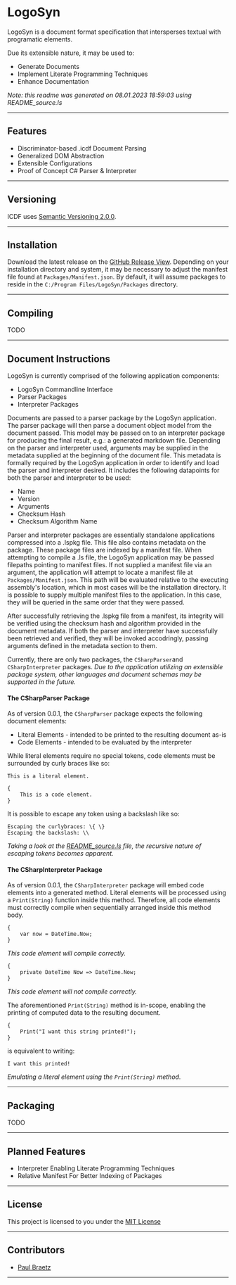 # LogoSyn #

LogoSyn is a document format specification that intersperses textual with programatic elements.

Due its extensible nature, it may be used to:
* Generate Documents
* Implement Literate Programming Techniques
* Enhance Documentation

*Note: this readme was generated on 08.01.2023 18:59:03 using README_source.ls*

---
## **Features** ##

* Discriminator-based .icdf Document Parsing
* Generalized DOM Abstraction
* Extensible Configurations
* Proof of Concept C# Parser & Interpreter

---
## **Versioning** ##

ICDF uses [Semantic Versioning 2.0.0](https://semver.org/).

---
## **Installation** ##

Download the latest release on the [GitHub Release View](https://github.com/PaulBraetz/LogoSyn/Releases).
Depending on your installation directory and system, it may be necessary to adjust the manifest file found at `Packages/Manifest.json`.
By default, it will assume packages to reside in the `C:/Program Files/LogoSyn/Packages` directory.

---
## **Compiling** ##

TODO

---
## **Document Instructions** ##

LogoSyn is currently comprised of the following application components:
* LogoSyn Commandline Interface
* Parser Packages
* Interpreter Packages

Documents are passed to a parser package by the LogoSyn application.
The parser package will then parse a document object model from the document passed. 
This model may be passed on to an interpreter package for producing the final result, e.g.: a generated markdown file.
Depending on the parser and interpreter used, arguments may be supplied in the metadata supplied at the beginning of the document file.
This metadata is formally required by the LogoSyn application in order to identify and load the parser and interpreter desired.
It includes the following datapoints for both the parser and interpreter to be used:
* Name
* Version
* Arguments
* Checksum Hash
* Checksum Algorithm Name

Parser and interpreter packages are essentially standalone applications compressed into a .lspkg file. 
This file also contains metadata on the package. These package files are indexed by a manifest file.
When attempting to compile a .ls file, the LogoSyn application may be passed filepaths pointing to manifest files.
If not supplied a manifest file via an argument, the application will attempt to locate a manifest file at `Packages/Manifest.json`.
This path will be evaluated relative to the executing assembly's location, which in most cases will be the installation directory.
It is possible to supply multiple manifest files to the application. In this case, they will be queried in the same order that they were passed.

After successfully retrieving the .lspkg file from a manifest, its integrity will be verified using the checksum hash and algorithm provided in the document metadata.
If both the parser and interpreter have successfully been retrieved and verified, they will be invoked accodringly, passing arguments defined in the metadata section to them.

Currently, there are only two packages, the `CSharpParser`and `CSharpInterpreter` packages.
*Due to the application utilizing an extensible package system, other languages and document schemas may be supported in the future.*

#### **The CSharpParser Package** ####
As of version 0.0.1, the `CSharpParser` package expects the following document elements:
* Literal Elements - intended to be printed to the resulting document as-is
* Code Elements - intended to be evaluated by the interpreter

While literal elements require no special tokens, code elements must be surrounded by curly braces like so:
```
This is a literal element.

{
	This is a code element.
}
```

It is possible to escape any token using a backslash like so:
```
Escaping the curlybraces: \{ \}
Escaping the backslash: \\
```

*Taking a look at the [README_source.ls](https://github.com/PaulBraetz/LogoSyn/blob/master/README_source.ls) file, the recursive nature of escaping tokens becomes apparent.*

#### **The CSharpInterpreter Package** ####
As of version 0.0.1, the `CSharpInterpreter` package will embed code elements into a generated method.
Literal elements will be processed using a `Print(String)` function inside this method.
Therefore, all code elements must correctly compile when sequentially arranged inside this method body.
```
{
	var now = DateTime.Now;
}
```
*This code element will compile correctly.*

```
{
	private DateTime Now => DateTime.Now;
}
```
*This code element will not compile correctly.*

The aforementioned `Print(String)` method is in-scope, enabling the printing of computed data to the resulting document.
```
{
	Print("I want this string printed!");
}
```
is equivalent to writing:
```
I want this printed!
```
*Emulating a literal element using the `Print(String)` method.*

---
## **Packaging** ##

TODO

---
## **Planned Features** ##

* Interpreter Enabling Literate Programming Techniques
* Relative Manifest For Better Indexing of Packages

---
## **License** ##

This project is licensed to you under the [MIT License](https://github.com/PaulBraetz/LogoSyn/blob/master/LICENSE)

---
## **Contributors** ##

* [Paul Braetz](https://github.com/PaulBraetz/)

---
